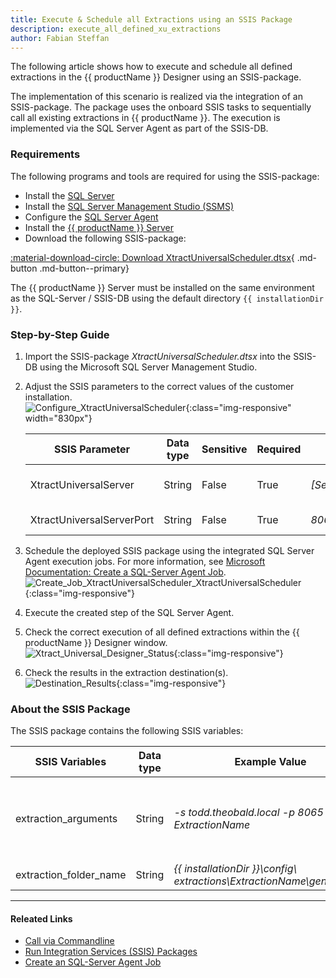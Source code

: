 ```yaml
---
title: Execute & Schedule all Extractions using an SSIS Package
description: execute_all_defined_xu_extractions 
author: Fabian Steffan
---
```


The following article shows how to execute and schedule all defined extractions in the {{ productName }} Designer using an SSIS-package. 

The implementation of this scenario is realized via the integration of an SSIS-package. 
The package uses the onboard SSIS tasks to sequentially call all existing extractions in {{ productName }}. 
The execution is implemented via the SQL Server Agent as part of the SSIS-DB.

### Requirements

The following programs and tools are required for using the SSIS-package:

- Install the [SQL Server](https://www.microsoft.com/en-us/sql-server/sql-server-downloads)
- Install the [SQL Server Management Studio (SSMS)](https://docs.microsoft.com/en-us/sql/ssms/download-sql-server-management-studio-ssms?view=sql-server-ver15)
- Configure the [SQL Server Agent](https://docs.microsoft.com/en-us/sql/ssms/agent/configure-sql-server-agent?view=sql-server-ver15)
- Install the [{{ productName }} Server](../documentation/setup/installation.md)
- Download the following SSIS-package: 

[:material-download-circle: Download XtractUniversalScheduler.dtsx](../assets/files/xu/XtractUniversalScheduler.dtsx){ .md-button .md-button--primary}

The {{ productName }} Server must be installed on the same environment as the SQL-Server / SSIS-DB using the default directory `{{ installationDir }}`.

### Step-by-Step Guide

1. Import the SSIS-package *XtractUniversalScheduler.dtsx* into the SSIS-DB using the Microsoft SQL Server Management Studio.
2. Adjust the SSIS parameters to the correct values of the customer installation.<br>
![Configure_XtractUniversalScheduler](../assets/images/articles/xu/Configure_XtractUniversalScheduler.png){:class="img-responsive" width="830px"}

	| SSIS Parameter | Data type | Sensitive | Required | Example Value | Info |
	------------ | ------------- | ---------- | ---------| -------- |-------|
	| XtractUniversalServer| String | False | True | *[ServerName.theobald.local]* | [{{ productName }} Server](../documentation/designer.md) | 
	| XtractUniversalServerPort | String | False | True | *8065* | [XU-Server Ports](../documentation/server/index.md/#ports) |

3. Schedule the deployed SSIS package using the integrated SQL Server Agent execution jobs. For more information, see [Microsoft Documentation: Create a SQL-Server Agent Job](https://docs.microsoft.com/en-us/sql/ssms/agent/create-a-job?view=sql-server-ver15).<br>
![Create_Job_XtractUniversalScheduler_XtractUniversalScheduler](../assets/images/articles/xu/Create_Job_XtractUniversalScheduler.png){:class="img-responsive"}
4. Execute the created step of the SQL Server Agent.
5. Check the correct execution of all defined extractions within the {{ productName }} Designer window.<br>
![Xtract_Universal_Designer_Status](../assets/images/articles/xu/Xtract_Universal_Designer_Status.png){:class="img-responsive"}
6. Check the results in the extraction destination(s).<br>
![Destination_Results](../assets/images/articles/xu/Destination_Results.png){:class="img-responsive"}

### About the SSIS Package

The SSIS package contains the following SSIS variables:

SSIS Variables | Data type | Example Value | Expression
------------ | ------------- | ----- | ---------
extraction_arguments| String | *-s todd.theobald.local -p 8065 -n ExtractionName* | `"-s " + @[$Package::XtractUniversalServer]  + " -p " + @[$Package::XtractUniversalServerPort]  + " -n " +  REPLACE ( SUBSTRING( @[User::extraction_folder_name], 53, LEN(@[User::extraction_folder_name]) - 52 ) , "\\general.json", "")`
extraction_folder_name | String | *{{ installationDir }}\config\ extractions\ExtractionName\general.json* | -

****
#### Releated Links
- [Call via Commandline](../documentation/execute-and-automate/call-via-commandline.md)
- [Run Integration Services (SSIS) Packages](https://docs.microsoft.com/en-us/sql/integration-services/packages/run-integration-services-ssis-packages?view=sql-server-ver15)
- [Create an SQL-Server Agent Job](https://docs.microsoft.com/en-us/sql/ssms/agent/create-a-job?view=sql-server-ver15)
